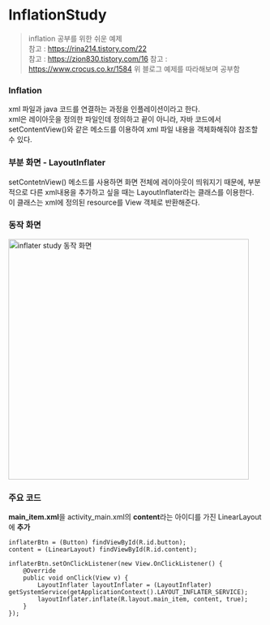 # InflationStudy
> inflation 공부를 위한 쉬운 예제      
> 참고 : https://rina214.tistory.com/22    
> 참고 : https://zion830.tistory.com/16
> 참고 : https://www.crocus.co.kr/1584
> 위 블로그 예제를 따라해보며 공부함

### Inflation
xml 파일과 java 코드를 연결하는 과정을 인플레이션이라고 한다.      
xml은 레이아웃을 정의한 파일인데 정의하고 끝이 아니라, 자바 코드에서 setContentView()와 같은 메소드를 이용하여 xml 파일 내용을 객체화해줘야 참조할 수 있다.

### 부분 화면 - LayoutInflater
setContetnView() 메소드를 사용하면 화면 전체에 레이아웃이 띄워지기 때문에, 부분적으로 다른 xml내용을 추가하고 싶을 때는 LayoutInflater라는 클래스를 이용한다.         
이 클래스는 xml에 정의된 resource를 View 객체로 반환해준다.

### 동작 화면
<img width="474" alt="inflater study 동작 화면" src="https://user-images.githubusercontent.com/68562176/117848435-45d43e80-b2be-11eb-93e2-5cce290c7d9d.png">

### 주요 코드
**main_item.xml**을 activity_main.xml의 **content**라는 아이디를 가진 LinearLayout에 **추가**
```
inflaterBtn = (Button) findViewById(R.id.button);
content = (LinearLayout) findViewById(R.id.content);

inflaterBtn.setOnClickListener(new View.OnClickListener() {
    @Override
    public void onClick(View v) {
        LayoutInflater layoutInflater = (LayoutInflater) getSystemService(getApplicationContext().LAYOUT_INFLATER_SERVICE);
        layoutInflater.inflate(R.layout.main_item, content, true);
    }
});
```
